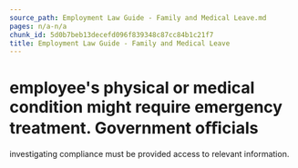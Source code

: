 ```yaml
---
source_path: Employment Law Guide - Family and Medical Leave.md
pages: n/a-n/a
chunk_id: 5d0b7beb13decefd096f839348c87cc84b1c21f7
title: Employment Law Guide - Family and Medical Leave
---
```

# employee's physical or medical condition might require emergency treatment. Government oﬃcials

investigating compliance must be provided access to relevant information.
